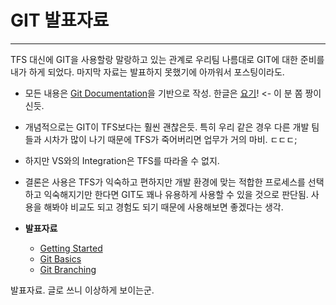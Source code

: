 # GIT 발표자료
___

TFS 대신에 GIT을 사용할랑 말랑하고 있는 관계로 우리팀 나름대로 GIT에 대한 준비를 내가 하게 되었다.
마지막 자료는 발표하지 못했기에 아까워서 포스팅이라도.

+ 모든 내용은 [Git Documentation][gitdoc]을 기반으로 작성. 한글은 [요기][gitdockr]! <- 이 분 쫌 짱이신듯.
 
+ 개념적으로는 GIT이 TFS보다는 훨씬 괜찮은듯.
특히 우리 같은 경우 다른 개발 팀들과 시차가 많이 나기 때문에 TFS가 죽어버리면 업무가 거의 마비. ㄷㄷㄷ;
 
+ 하지만 VS와의 Integration은 TFS를 따라올 수 없지.
 
+ 결론은 사용은 TFS가 익숙하고 편하지만 개발 환경에 맞는 적합한 프로세스를 선택하고 익숙해지기만 한다면 GIT도 꽤나 유용하게 사용할 수 있을 것으로 판단됨.
사용을 해봐야 비교도 되고 경험도 되기 때문에 사용해보면 좋겠다는 생각.

+ **발표자료**
	+ [Getting Started][GettingStarted]  
	+ [Git Basics][Basic]  
	+ [Git Branching][Branching]  

발표자료. 글로 쓰니 이상하게 보이는군.

[gitdoc]: http://git-scm.com/documentation
[gitdockr]: http://dogfeet.github.io/articles/2012/progit.html
[GettingStarted]: /posts/2013/2013-01-31-git-presentations/01.git-getting-started.pptx
[Basic]: /posts/2013/2013-01-31-git-presentations/02.git-basics.pptx
[Branching]: /posts/2013/2013-01-31-git-presentations/03.git-branching.pptx
